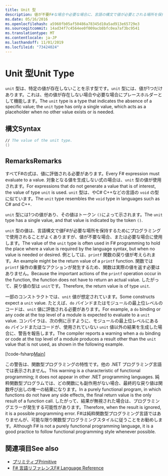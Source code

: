 ```yaml
---
title: Unit 型
description: 値が不要F#な場合や必要な場合に、言語の構文で値が必要とされる場所を保持するために、' unit ' 型がよく使用される方法について説明します。
ms.date: 05/16/2016
ms.openlocfilehash: a5960fb05af50486a78345d10a5ad913e65729e3
ms.sourcegitcommit: 14ad34f7c4564ee0f009acb8bfc0ea7af3bc9541
ms.translationtype: MT
ms.contentlocale: ja-JP
ms.lasthandoff: 11/01/2019
ms.locfileid: "73424024"
---
```

# <a name="unit-type"></a><span data-ttu-id="d8985-103">Unit 型</span><span class="sxs-lookup"><span data-stu-id="d8985-103">Unit Type</span></span>

<span data-ttu-id="d8985-104">`unit` 型は、特定の値が存在しないことを示す型です。`unit` 型には、値が1つだけあります。これは、他の値が存在しない場合や必要な場合にプレースホルダーとして機能します。</span><span class="sxs-lookup"><span data-stu-id="d8985-104">The `unit` type is a type that indicates the absence of a specific value; the `unit` type has only a single value, which acts as a placeholder when no other value exists or is needed.</span></span>

## <a name="syntax"></a><span data-ttu-id="d8985-105">構文</span><span class="sxs-lookup"><span data-stu-id="d8985-105">Syntax</span></span>

```fsharp
// The value of the unit type.
()
```

## <a name="remarks"></a><span data-ttu-id="d8985-106">Remarks</span><span class="sxs-lookup"><span data-stu-id="d8985-106">Remarks</span></span>

<span data-ttu-id="d8985-107">すべてF#の式は、値に評価される必要があります。</span><span class="sxs-lookup"><span data-stu-id="d8985-107">Every F# expression must evaluate to a value.</span></span> <span data-ttu-id="d8985-108">対象となる値を生成しない式の場合は、`unit` 型の値が使用されます。</span><span class="sxs-lookup"><span data-stu-id="d8985-108">For expressions that do not generate a value that is of interest, the value of type `unit` is used.</span></span> <span data-ttu-id="d8985-109">`unit` 型は、やC# C++などの言語の `void` の型に似ています。</span><span class="sxs-lookup"><span data-stu-id="d8985-109">The `unit` type resembles the `void` type in languages such as C# and C++.</span></span>

<span data-ttu-id="d8985-110">`unit` 型には1つの値があり、その値はトークン `()`によって示されます。</span><span class="sxs-lookup"><span data-stu-id="d8985-110">The `unit` type has a single value, and that value is indicated by the token `()`.</span></span>

<span data-ttu-id="d8985-111">`unit` 型の値は、言語構文で値F#が必要な場所を保持するためにプログラミングで使用されることがよくありますが、値が不要な場合、または必要な場合に使用します。</span><span class="sxs-lookup"><span data-stu-id="d8985-111">The value of the `unit` type is often used in F# programming to hold the place where a value is required by the language syntax, but when no value is needed or desired.</span></span> <span data-ttu-id="d8985-112">例としては、`printf` 関数の戻り値が考えられます。</span><span class="sxs-lookup"><span data-stu-id="d8985-112">An example might be the return value of a `printf` function.</span></span> <span data-ttu-id="d8985-113">関数では `printf` 操作の重要なアクションが発生するため、関数は実際の値を返す必要はありません。</span><span class="sxs-lookup"><span data-stu-id="d8985-113">Because the important actions of the `printf` operation occur in the function, the function does not have to return an actual value.</span></span> <span data-ttu-id="d8985-114">したがって、戻り値の型は `unit`です。</span><span class="sxs-lookup"><span data-stu-id="d8985-114">Therefore, the return value is of type `unit`.</span></span>

<span data-ttu-id="d8985-115">一部のコンストラクトでは、`unit` 値が想定されています。</span><span class="sxs-lookup"><span data-stu-id="d8985-115">Some constructs expect a `unit` value.</span></span> <span data-ttu-id="d8985-116">たとえば、`do` バインドまたはモジュールの最上位レベルのコードは、`unit` 値に評価される必要があります。</span><span class="sxs-lookup"><span data-stu-id="d8985-116">For example, a `do` binding or any code at the top level of a module is expected to evaluate to a `unit` value.</span></span> <span data-ttu-id="d8985-117">コンパイラは、次の例に示すように、モジュールの最上位レベルにある `do` バインドまたはコードが、使用されていない `unit` 値以外の結果を生成した場合に、警告を報告します。</span><span class="sxs-lookup"><span data-stu-id="d8985-117">The compiler reports a warning when a `do` binding or code at the top level of a module produces a result other than the `unit` value that is not used, as shown in the following example.</span></span>

[!code-fsharp[Main](~/samples/snippets/fsharp/lang-ref-1/snippet901.fs)]

<span data-ttu-id="d8985-118">この警告は、関数型プログラミングの特性です。他の .NET プログラミング言語では表示されません。</span><span class="sxs-lookup"><span data-stu-id="d8985-118">This warning is a characteristic of functional programming; it does not appear in other .NET programming languages.</span></span> <span data-ttu-id="d8985-119">純粋関数型プログラムでは、どの関数にも副作用がない場合、最終的な戻り値は関数呼び出しの唯一の結果になります。</span><span class="sxs-lookup"><span data-stu-id="d8985-119">In a purely functional program, in which functions do not have any side effects, the final return value is the only result of a function call.</span></span> <span data-ttu-id="d8985-120">したがって、結果が無視された場合は、プログラミングエラーが発生する可能性があります。</span><span class="sxs-lookup"><span data-stu-id="d8985-120">Therefore, when the result is ignored, it is a possible programming error.</span></span> <span data-ttu-id="d8985-121">F#は純粋関数型プログラミング言語ではありませんが、可能な限り関数型プログラミングスタイルに従うことをお勧めします。</span><span class="sxs-lookup"><span data-stu-id="d8985-121">Although F# is not a purely functional programming language, it is a good practice to follow functional programming style whenever possible.</span></span>

## <a name="see-also"></a><span data-ttu-id="d8985-122">関連項目</span><span class="sxs-lookup"><span data-stu-id="d8985-122">See also</span></span>

- [<span data-ttu-id="d8985-123">プリミティブ</span><span class="sxs-lookup"><span data-stu-id="d8985-123">Primitive</span></span>](basic-types.md)
- [<span data-ttu-id="d8985-124">F# 言語リファレンス</span><span class="sxs-lookup"><span data-stu-id="d8985-124">F# Language Reference</span></span>](index.md)
